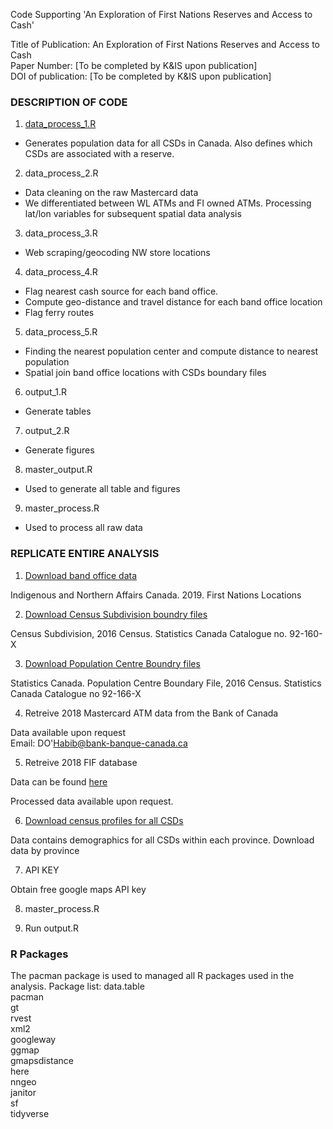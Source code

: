 Code Supporting 'An Exploration of First Nations Reserves and Access to Cash'

Title of Publication: An Exploration of First Nations Reserves and Access to Cash  
Paper Number: [To be completed by K&IS upon publication]  
DOI of publication: [To be completed by K&IS upon publication]

### DESCRIPTION OF CODE
1. [data_process_1.R](https://github.com/danealohabib/fnac/blob/main/data_process_1.R)
 * Generates population data for all CSDs in Canada. Also defines which CSDs are associated with a reserve. 
2. data_process_2.R
 * Data cleaning on the raw Mastercard data
 * We differentiated between WL ATMs and FI owned ATMs. Processing lat/lon variables for subsequent spatial data analysis  
3. data_process_3.R
 * Web scraping/geocoding NW store locations
4. data_process_4.R
 * Flag nearest cash source for each band office. 
 * Compute geo-distance and travel distance for each band office location
 * Flag ferry routes 
5. data_process_5.R
 * Finding the nearest population center and compute distance to nearest population
 * Spatial join band office locations with CSDs boundary files
6. output_1.R
 * Generate tables
7. output_2.R
 * Generate figures
8. master_output.R
 * Used to generate all table and figures
9. master_process.R
 * Used to process all raw data
### REPLICATE ENTIRE ANALYSIS 

1. [Download band office data](https://open.canada.ca/data/en/dataset/b6567c5c-8339-4055-99fa-63f92114d9e4)

Indigenous and Northern Affairs Canada. 2019. First Nations Locations

2. [Download Census Subdivision boundry files](https://www12.statcan.gc.ca/census-recensement/2011/geo/bound-limit/bound-limit-2016-eng.cfm)

Census Subdivision, 2016 Census. Statistics Canada Catalogue no. 92-160-X

3. [Download Population Centre Boundry files](https://www12.statcan.gc.ca/census-recensement/2011/geo/bound-limit/bound-limit-2016-eng.cfm)

Statistics Canada. Population Centre Boundary File, 2016 Census. Statistics Canada Catalogue no 92-166-X

4. Retreive 2018 Mastercard ATM data from the Bank of Canada
 
Data available upon request  
Email: DO'Habib@bank-banque-canada.ca

5. Retreive 2018 FIF database

Data can be found [here](https://www.payments.ca/our-directories/financial-institutions-branch-directory)  

Processed data available upon request.  

6. [Download census profiles for all CSDs](https://www12.statcan.gc.ca/census-recensement/2016/dp-pd/prof/details/page_Download-Telecharger.cfm?Lang=E&Tab=1&Geo1=CSD&Code1=59&Geo2=PR&Code2=01&SearchText=&SearchType=Begins&SearchPR=01&B1=All&TABID=1&type=0)

Data contains demographics for all CSDs within each province. Download data by province

7. API KEY

Obtain free google maps API key

8. master_process.R

9. Run output.R

### R Packages

The pacman package is used to managed all R packages used in the analysis. Package list: 
data.table  
pacman  
gt  
rvest  
xml2  
googleway  
ggmap  
gmapsdistance  
here  
nngeo  
janitor  
sf  
tidyverse
